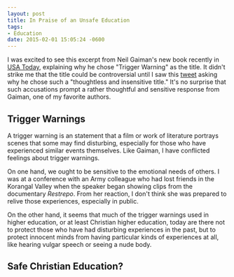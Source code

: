 ```yaml
---
layout: post
title: In Praise of an Unsafe Education
tags:
- Education
date: 2015-02-01 15:05:24 -0600
---
```


I was excited to see this excerpt from Neil Gaiman's new book recently in [USA Today][usatoday], explaining why he chose "Trigger Warning" as the title. It didn't strike me that the title could be controversial until I saw this [tweet](https://twitter.com/skinnygrlsfloat/status/561365292693999617 ) asking why he chose such a "thoughtless and insensitive title."
  It's no surprise that such accusations prompt a rather thoughtful and sensitive response from Gaiman, one of my favorite authors.

## Trigger Warnings ##

A trigger warning is an  statement that a film or work of literature portrays  scenes that some may find disturbing, especially for those who have experienced similar events themselves. Like Gaiman, I have conflicted feelings about trigger warnings.

On one hand, we ought to be sensitive to the emotional needs of others. I was at a conference with an Army colleague who had lost friends in the Korangal Valley when the speaker began showing clips from the documentary *Restrepo*. From her reaction, I don't think she was prepared to relive those experiences, especially in public.

On the other hand, it seems that much of the trigger warnings used in higher education, or at least Christian higher education, today are there not to protect those who have had disturbing experiences in the past, but to protect innocent minds from having particular kinds of experiences at all, like hearing vulgar speech or seeing a nude body. 

## Safe Christian Education? ##





[usatoday]: http://www.usatoday.com/story/life/books/2014/10/23/neil-gaiman-trigger-warning-cover-excerpt/17719799/
